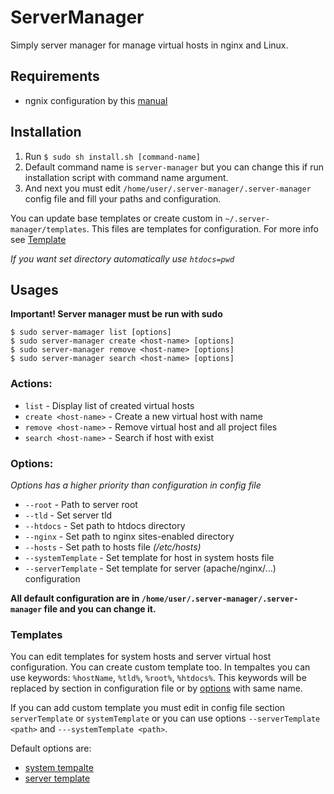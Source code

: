 # ServerManager

Simply server manager for manage virtual hosts in nginx and Linux.

## Requirements

* ngnix configuration by this [manual](https://gist.github.com/jsifalda/3331643)

## Installation

1. Run  ```$ sudo sh install.sh [command-name]```
2. Default command name is ```server-manager``` but you can change this if run installation script with command name argument.
3. And next you must edit ```/home/user/.server-manager/.server-manager``` config file and fill your paths and configuration.

You can update base templates or create custom in ```~/.server-manager/templates```. This files are templates for configuration.
For more info see [Template](#templates)

*If you want set directory automatically use ```htdocs=pwd```*

## Usages

**Important! Server manager must be run with sudo**

```shell
$ sudo server-mamager list [options]
$ sudo server-manager create <host-name> [options]
$ sudo server-manager remove <host-name> [options]
$ sudo server-manager search <host-name> [options]
```

### Actions:
* ```list```				- Display list of created virtual hosts
* ```create <host-name>```	- Create a new virtual host with <host-name> name
* ```remove <host-name>```	- Remove virtual host and all project files
* ```search <host-name>```	- Search if host with <host-name> exist

### Options:

*Options has a higher priority than configuration in config file*

* ```--root```				- Path to server root
* ```--tld```				- Set server tld
* ```--htdocs```			- Set path to htdocs directory
* ```--nginx```				- Set path to nginx sites-enabled directory
* ```--hosts```				- Set path to hosts file *(/etc/hosts)*
* ```--systemTemplate```	- Set template for host in system hosts file
* ```--serverTemplate```	- Set template for server (apache/nginx/...) configuration

**All default configuration are in ```/home/user/.server-manager/.server-manager``` file and you can change it.**

### Templates

You can edit templates for system hosts and server virtual host configuration. You can create custom template too.
In tempaltes you can use keywords: ```%hostName```, ```%tld%```, ```%root%```, ```%htdocs%```. This keywords will be
replaced by section in configuration file or by [options](#options) with same name.

If you can add custom template you must edit in config file section ```serverTemplate``` or ```systemTemplate``` or you can use
options ```--serverTemplate <path>``` and ```---systemTemplate <path>```.

Default options are:
* [system tempalte](https://github.com/Budry/ServerManager/blob/template/.server-manager/templates/hosts)
* [server template](https://github.com/Budry/ServerManager/blob/template/.server-manager/templates/nginx)

